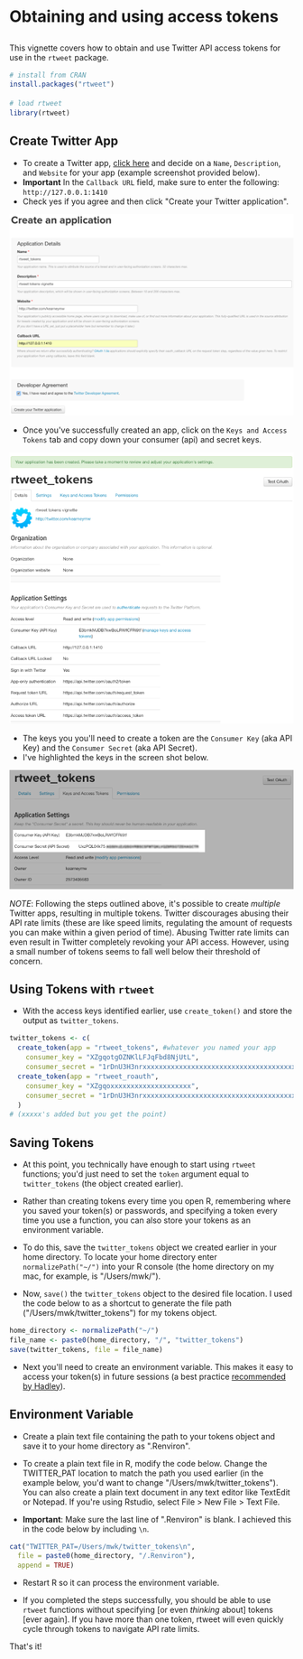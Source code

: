 # Obtaining and using access tokens



##

This vignette covers how to obtain and use Twitter API
access tokens for use in the `rtweet` package.


```r
# install from CRAN
install.packages("rtweet")

# load rtweet
library(rtweet)
```

## Create Twitter App

- To create a Twitter app, [click here](https://apps.twitter.com/)
and decide on a `Name`, `Description`, and `Website` for your app (example screenshot provided below).
- **Important** In the `Callback URL` field, make sure to enter the following: `http://127.0.0.1:1410`
- Check yes if you agree and then click "Create your Twitter application".

<p align="center">
<img src="files/creating.png" alt="creating">
</p>

- Once you've successfully created an app, click on the `Keys and Access Tokens` tab and copy down your consumer (api) and secret keys.

<p align="center">
<img src="files/created.png" alt="created">
</p>

- The keys you you'll need to create a token are the
`Consumer Key` (aka API Key) and the `Consumer Secret` (aka API Secret).
- I've highlighted the keys in the screen shot below.

<p align="center">
<img src="files/keys.png" alt="keys">
</p>


*NOTE*: Following the steps outlined above, it's possible to create *multiple*
Twitter apps, resulting in multiple tokens. Twitter discourages
abusing their API rate limits (these are like speed limits,
regulating the amount of requests you can make within a given period
of time). Abusing Twitter rate limits can even result in Twitter
completely revoking your API access. However, using a small
number of tokens seems to fall well below their threshold of concern.

## Using Tokens with `rtweet`

- With the access keys identified earlier, use `create_token()` and store the output as `twitter_tokens`.


```r
twitter_tokens <- c(
  create_token(app = "rtweet_tokens", #whatever you named your app
    consumer_key = "XZgqotgOZNKlLFJqFbd8NjUtL",
    consumer_secret = "1rDnU3H3nrxxxxxxxxxxxxxxxxxxxxxxxxxxxxxxxxxxxxxxxx"),
  create_token(app = "rtweet_roauth",
    consumer_key = "XZgqoxxxxxxxxxxxxxxxxxxxx",
    consumer_secret = "1rDnU3H3nrxxxxxxxxxxxxxxxxxxxxxxxxxxxxxxxxxxxxxxxx")
  )
# (xxxxx's added but you get the point)
```

## Saving Tokens

- At this point, you technically have enough to start using `rtweet` functions;
you'd just need to set the `token` argument equal to `twitter_tokens`
(the object created earlier).

- Rather than creating tokens every time you open R,
remembering where you saved your token(s) or passwords, and
specifying a token every time you use a function,
you can also store your tokens as an environment variable.

- To do this, save the `twitter_tokens` object we created earlier in your
home directory. To locate your home directory enter
`normalizePath("~/")` into your R console (the home directory on
my mac, for example, is "/Users/mwk/").

- Now, `save()` the `twitter_tokens` object to the desired file location.
I used the code below to as a shortcut to generate the file path
("/Users/mwk/twitter_tokens") for my tokens object.


```r
home_directory <- normalizePath("~/")
file_name <- paste0(home_directory, "/", "twitter_tokens")
save(twitter_tokens, file = file_name)
```

- Next you'll need to create an environment variable. This makes
it easy to access your token(s) in future sessions (a best practice
[recommended by Hadley](https://github.com/hadley/httr/blob/master/vignettes/api-packages.Rmd)).

## Environment Variable

- Create a plain text file containing the path to your tokens object
and save it to your home directory as ".Renviron".



- To create a plain text file in R, modify the code below. Change the
TWITTER_PAT location to match the path you used earlier (in the
example below, you'd want to change "/Users/mwk/twitter_tokens").
You can also create a plain text document in any text editor like
TextEdit or Notepad. If you're using Rstudio, select File >
New File > Text File.

- **Important**: Make sure the last line of ".Renviron" is blank. I
achieved this in the code below by including `\n`.


```r
cat("TWITTER_PAT=/Users/mwk/twitter_tokens\n",
  file = paste0(home_directory, "/.Renviron"),
  append = TRUE)
```

- Restart R so it can process the environment variable.

- If you completed the steps successfully,
you should be able to use `rtweet` functions without specifying
[or even *thinking* about] tokens [ever again].
If you have more than one token, rtweet will even quickly
cycle through tokens to navigate API rate limits.

That's it!

